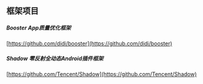 ##  框架项目  

#####  Booster  App质量优化框架  
[https://github.com/didi/booster](https://github.com/didi/booster)  

#####  Shadow  零反射全动态Android插件框架
[https://github.com/Tencent/Shadow](https://github.com/Tencent/Shadow)  


